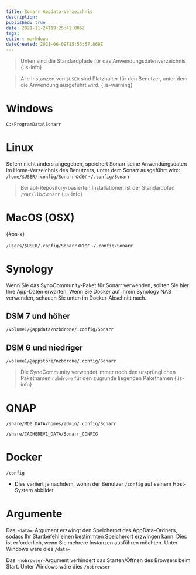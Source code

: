 ```yaml
---
title: Sonarr Appdata-Verzeichnis
description: 
published: true
date: 2021-11-24T19:25:42.806Z
tags: 
editor: markdown
dateCreated: 2021-06-09T15:53:57.860Z
---
```


> Unten sind die Standardpfade für das Anwendungsdatenverzeichnis {.is-info}

> Alle Instanzen von `$USER` sind Platzhalter für den Benutzer, unter dem die Anwendung ausgeführt wird. {.is-warning}

# Windows

`C:\ProgramData\Sonarr`

# Linux

Sofern nicht anders angegeben, speichert Sonarr seine Anwendungsdaten im Home-Verzeichnis des Benutzers, unter dem Sonarr ausgeführt wird: `/home/$USER/.config/Sonarr` oder `~/.config/Sonarr`

> Bei apt-Repository-basierten Installationen ist der Standardpfad `/var/lib/Sonarr`
{.is-info}

# MacOS (OSX)

{#os-x}

`/Users/$USER/.config/Sonarr` oder `~/.config/Sonarr`

# Synology

Wenn Sie das SynoCommunity-Paket für Sonarr verwenden, sollten Sie hier Ihre App-Daten erwarten. Wenn Sie Docker auf Ihrem Synology NAS verwenden, schauen Sie unten im Docker-Abschnitt nach.

## DSM 7 und höher

`/volume1/@appdata/nzbdrone/.config/Sonarr`

## DSM 6 und niedriger

`/volume1/@appstore/nzbdrone/.config/Sonarr`

> Die SynoCommunity verwendet immer noch den ursprünglichen Paketnamen `nzbdrone` für den zugrunde liegenden Paketnamen {.is-info}

# QNAP

`/share/MD0_DATA/homes/admin/.config/Sonarr`

`/share/CACHEDEV1_DATA/Sonarr_CONFIG`

# Docker

`/config`

- Dies variiert je nachdem, wohin der Benutzer `/config` auf seinem Host-System abbildet

# Argumente

Das `-data=`-Argument erzwingt den Speicherort des AppData-Ordners, sodass Ihr Startbefehl einen bestimmten Speicherort erzwingen kann. Dies ist erforderlich, wenn Sie mehrere Instanzen ausführen möchten. Unter Windows wäre dies `/data=`

Das `-nobrowser`-Argument verhindert das Starten/Öffnen des Browsers beim Start. Unter Windows wäre dies `/nobrowser`